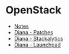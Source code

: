 # OpenStack

- [Notes](https://github.com/dianaclarke/openstack-notes/wiki)
- [Diana - Patches](https://review.openstack.org/#/q/owner:%22Diana+Clarke+%253Cdiana.joan.clarke%2540gmail.com%253E%22,n,z)
- [Diana - Stackalytics](http://stackalytics.com/?user_id=diana-clarke&release=all&metric=commits)
- [Diana - Launchpad](https://launchpad.net/~diana-clarke)
